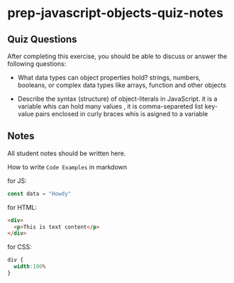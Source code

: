 # prep-javascript-objects-quiz-notes

## Quiz Questions

After completing this exercise, you should be able to discuss or answer the following questions:

- What data types can object properties hold?
strings, numbers, booleans, or complex data types like arrays, function and other objects

- Describe the syntax (structure) of object-literals in JavaScript.
it is a variable whis can hold many values , it is comma-separeted list key-value pairs enclosed in curly braces whis is asigned to a variable

## Notes

All student notes should be written here.


How to write `Code Examples` in markdown

for JS:
```javascript
const data = "Howdy"
```

for HTML:
```html
<div>
  <p>This is text content</p>
</div>
```

for CSS:
```css
div {
  width:100%
}
```
